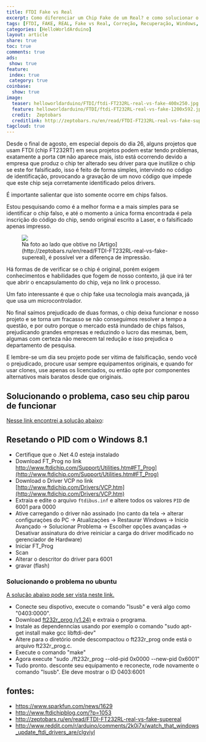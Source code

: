 ```yaml
---
title: FTDI Fake vs Real
excerpt: Como diferenciar um Chip Fake de um Real? e como solucionar o problema que surgiu depois que a FTDI bloqueou o uso do driver original com chips Fakes.
tags: [FTDI, FAKE, REAL, Fake vs Real, Correção, Recuperação, Windows, Linux, Mac]
categories: [HelloWorldArduino]
layout: article
share: true
toc: true
comments: true
ads:
 show: true
feature:
 index: true
 category: true
coinbase:
  show: true
image:
  teaser: helloworldarduino/FTDI/ftdi-FT232RL-real-vs-fake-400x250.jpg
  feature: helloworldarduino/FTDI/ftdi-FT232RL-real-vs-fake-1200x592.jpg
  credit:  Zeptobars
  creditlink: http://zeptobars.ru/en/read/FTDI-FT232RL-real-vs-fake-supereal
tagcloud: true
---
```


Desde o final de agosto, em especial depois do dia 26, alguns projetos 
que usam FTDI (chip FT232RT) em seus projetos podem estar tendo problemas, 
exatamente a porta `COM` não aparece mais, isto está ocorrendo devido a 
empresa que produz o chip ter alterado seu driver para que inutilize o 
chip se este for falsificado, isso é feito de forma simples, intervindo 
no código de identificação, provocando a gravação de um novo código que 
impede que este chip seja corretamente identificado pelos drivers.

É importante salientar que isto somente ocorre em chips falsos.

Estou pesquisando como é a melhor forma e a mais simples para se identificar 
o chip falso, e até o momento a única forma encontrada é pela inscrição do 
código do chip, sendo original escrito a Laser, e o falsificado apenas impresso.

<figure>
<img src="{{site.url}}/images/helloworldarduino/FTDI/ftdi-FT232RL-real-vs-fake-1200x592.jpg" />
<figcaption>
Na foto ao lado que obtive no [Artigo](http://zeptobars.ru/en/read/FTDI-FT232RL-real-vs-fake-supereal), 
é possível ver a diferença de impressão.
</figcaption>
</figure>


Há formas de de verificar se o chip é original, porém exigem conhecimentos 
e habilidades que fogem de nosso contexto, já que irá ter que abrir o 
encapsulamento do chip, veja no link o processo.

Um fato interessante é que o chip fake usa tecnologia mais avançada, já que 
usa um microcontrolador.

No final saímos prejudicado de duas formas, o chip deixa funcionar e nosso 
projeto e se torna um fracasso se não conseguimos resolver a tempo a questão, 
e por outro porque o mercado está inundado de chips falsos, prejudicando grandes 
empresas e reduzindo o lucro das mesmas, bem, algumas com certeza não merecem 
tal redução e isso prejudica o departamento de pesquisa. 

E lembre-se um dia seu projeto pode ser vitima de falsificação, sendo você o 
prejudicado, procure usar sempre equipamentos originais, e quando for usar 
clones, use apenas os licenciados, ou então opte por componentes alternativos 
mais baratos desde que originais.

## Solucionando o problema, caso seu chip parou de funcionar

[Nesse link encontrei a solução abaixo](http://www.reddit.com/r/arduino/comments/2k0i7x/watch_that_windows_update_ftdi_drivers_are/clgviyl):

## Resetando o PID com o Windows 8.1

 * Certifique que o .Net 4.0 esteja instalado
 * Download FT_Prog no link http://www.ftdichip.com/Support/Utilities.htm#FT_Prog](http://www.ftdichip.com/Support/Utilities.htm#FT_Prog)
 * Download o Driver VCP no link [http://www.ftdichip.com/Drivers/VCP.htm](http://www.ftdichip.com/Drivers/VCP.htm)
 * Extraia e edite o arquivo `ftdibus.inf` e altere todos os valores `PID` de 6001 para 0000
 * Ative carregando o driver não assinado (no canto da tela -> alterar configuraçòes do PC -> Atualizaçòes -> Restaurar Windows -> Inicio Avançado -> Solucionar Problema -> Escolher opções avançadas ->  Desativar assinatura do drive reiniciar a carga do driver modificado no gerenciador de Hardware)
 * Iniciar FT_Prog
 * Scan
 * Alterar o descritor do driver para 6001
 * gravar (flash)

### Solucionando o problema no ubuntu

 [A solução abaixo pode ser vista neste link.](http://www.minipwner.com/index.php/unbrickftdi000)

 * Conecte seu dispotivo, execute o comando "lsusb" e verá algo como  "0403:0000".
 * Download [ft232r_prog (v1.24)](http://rtr.ca/ft232r/ft232r_prog-1.24.tar.gz) e extraia o programa.
 * Instale as dependenncias usando por exemplo o comando "sudo apt-get install make gcc libftdi-dev"
 * Altere para o diretório onde descompactou o ft232r_prog onde está o arquivo ft232r_prog.c.
 * Execute o comando "make"
 * Agora execute "sudo ./ft232r_prog --old-pid 0x0000 --new-pid 0x6001"
 * Tudo pronto. desconte seu equipamento e reconecte, rode novamente o comando "lsusb". Ele deve mostrar o ID 0403:6001

## fontes:

 * https://www.sparkfun.com/news/1629
 * http://www.ftdichipblog.com/?p=1053
 * http://zeptobars.ru/en/read/FTDI-FT232RL-real-vs-fake-supereal
 * http://www.reddit.com/r/arduino/comments/2k0i7x/watch_that_windows_update_ftdi_drivers_are/clgviyl